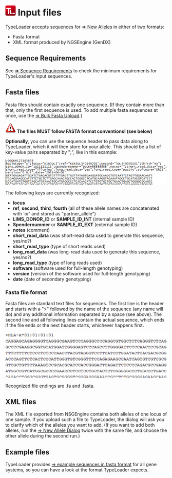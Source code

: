 # ![Icon](images/TypeLoader_32.png) Input files
TypeLoader accepts sequences for [=> New Alleles](new_allele.md) in either of two formats:

 * Fasta format
 * XML format produced by NGSEngine (GenDX) 

## Sequence Requirements
See [=> Sequence Requirements](new_allele_requirements.md) to check the minimum requirements for TypeLoader's input sequences.

## Fasta files
Fasta files should contain exactly one sequence. (If they contain more than that, only the first sequence is used. To add multiple fasta sequences at once, use the [=> Bulk Fasta Upload](new_allele_bulk.md).)

![important](images/icon_important.png) **The files MUST follow FASTA format conventions! (see below)**

**Optionally**, you can use the sequence header to pass data along to TypeLoader, which it will then store for your allele. This should be a list of key-value pairs separated by ";", like in this example:

![fasta-header example](images/fasta_header.png)

The following keys are  currently recognized:

 * **locus**
 * **ref**, **second**, **third**, **fourth** (all of these allele names are concatenated with 'or' and stored as "partner_allele")
 * **LIMS\_DONOR\_ID** or **SAMPLE\_ID\_INT** (internal sample ID)
 * **Spendernummer** or **SAMPLE\_ID\_EXT** (external sample ID)
 * **notes** (comment)
 * **short\_read_data** (was short-read data used to generate this sequence, yes/no?)
 * **short\_read_type** (type of short reads used)
 * **long\_read_data** (was long-read data used to generate this sequence, yes/no?)
 * **long\_read_type** (type of long reads used)
 * **software** (software used for full-length genotyping)
 * **version** (version of the software used for full-length genotyping)
 * **date** (date of secondary genotyping)

### Fasta file format
Fasta files are standard text files for sequences. The first line is the header and starts with a ">" followed by the name of the sequence (any name will do) and any additional information separated by a space (see above). The second line and all following lines contain the actual sequence, which ends if the file ends or the next header starts, whichever happens first.

![fasta-header example](images/fasta_noheader.png)

Recognized file endings are .fa and .fasta.

## XML files
The XML file exported from NSGEngine contains both alleles of one locus of one sample. If you upload such a file to TypeLoader, the dialog will ask you to clarify which of the alleles you want to add. (If you want to add both alleles, run the [=> New Allele Dialog](new_allele.md) twice with the same file, and choose the other allele during the second run.)

## Example files
TypeLoader provides [=> example sequences in fasta format](example_files.md) for all gene systems, so you can have a look at the format TypeLoader expects.

